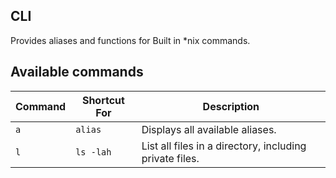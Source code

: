 ## CLI

Provides aliases and functions for Built in *nix commands.

## Available commands

| Command       | Shortcut For | Description                                             |
| --------------| ------------ | ------------------------------------------------------- |
| `a`           | `alias`      | Displays all available aliases.                         |
| `l`           | `ls -lah`    | List all files in a directory, including private files. |
